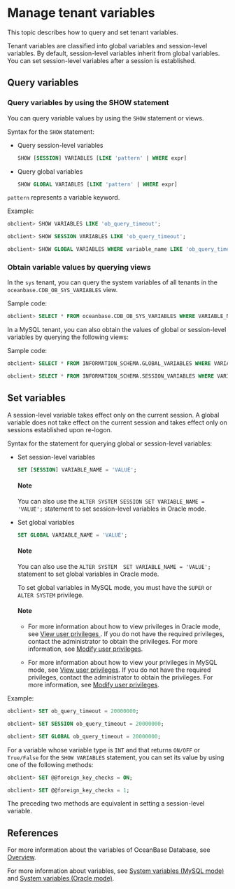 # Manage tenant variables

This topic describes how to query and set tenant variables.

Tenant variables are classified into global variables and session-level variables. By default, session-level variables inherit from global variables. You can set session-level variables after a session is established.

## Query variables

### Query variables by using the SHOW statement

You can query variable values by using the `SHOW` statement or views.

Syntax for the `SHOW` statement:

* Query session-level variables

   ```sql
   SHOW [SESSION] VARIABLES [LIKE 'pattern' | WHERE expr]
   ```

* Query global variables

   ```sql
   SHOW GLOBAL VARIABLES [LIKE 'pattern' | WHERE expr]
   ```

`pattern` represents a variable keyword.

Example:

```sql
obclient> SHOW VARIABLES LIKE 'ob_query_timeout';

obclient> SHOW SESSION VARIABLES LIKE 'ob_query_timeout';

obclient> SHOW GLOBAL VARIABLES WHERE variable_name LIKE 'ob_query_timeout';
```

### Obtain variable values by querying views

In the `sys` tenant, you can query the system variables of all tenants in the `oceanbase.CDB_OB_SYS_VARIABLES` view.

Sample code:

```sql
obclient> SELECT * FROM oceanbase.CDB_OB_SYS_VARIABLES WHERE VARIABLE_NAME = 'ob_query_timeout';
```

In a MySQL tenant, you can also obtain the values of global or session-level variables by querying the following views:

Sample code:

```sql
obclient> SELECT * FROM INFORMATION_SCHEMA.GLOBAL_VARIABLES WHERE VARIABLE_NAME = 'ob_query_timeout';

obclient> SELECT * FROM INFORMATION_SCHEMA.SESSION_VARIABLES WHERE VARIABLE_NAME = 'ob_query_timeout';
```

## Set variables

A session-level variable takes effect only on the current session. A global variable does not take effect on the current session and takes effect only on sessions established upon re-logon.

Syntax for the statement for querying global or session-level variables:

* Set session-level variables

   ```sql
   SET [SESSION] VARIABLE_NAME = 'VALUE';
   ```

  <main id="notice" type='explain'>
    <h4>Note</h4>
    <p>You can also use the <code>ALTER SYSTEM SESSION SET VARIABLE_NAME = 'VALUE';</code> statement to set session-level variables in Oracle mode. </p>
  </main>

* Set global variables

   ```sql
   SET GLOBAL VARIABLE_NAME = 'VALUE';
   ```

  <main id="notice" type='explain'>
  <h4>Note</h4>
  <p>You can also use the <code>ALTER SYSTEM  SET VARIABLE_NAME = 'VALUE';</code> statement to set global variables in Oracle mode. </P>
  </main>

   To set global variables in MySQL mode, you must have the `SUPER` or `ALTER SYSTEM` privilege.

  <main id="notice" type='explain'>
    <h4>Note</h4>
    <ul>
    <li>
    <p>For more information about how to view privileges in Oracle mode, see <a href="./5.manage-users-and-permissions/2.oracle-mode/4.view-user-permissions-of-oracle-mode.md">View user privileges </a>. If you do not have the required privileges, contact the administrator to obtain the privileges. For more information, see <a href="./5.manage-users-and-permissions/2.oracle-mode/5.modify-user-permissions-of-oracle-mode.md">Modify user privileges</a>. </p>
    </li>
    <li>
    <p>For more information about how to view your privileges in MySQL mode, see <a href="./5.manage-users-and-permissions/3.mysql-mode/4.view-user-permissions-of-mysql-mode.md">View user privileges</a>. If you do not have the required privileges, contact the administrator to obtain the privileges. For more information, see <a href="./5.manage-users-and-permissions/3.mysql-mode/5.modify-user-permissions-of-mysql-mode.md">Modify user privileges</a>. </p>
    </li>
    </ul>
  </main>

Example:

```sql
obclient> SET ob_query_timeout = 20000000;

obclient> SET SESSION ob_query_timeout = 20000000;

obclient> SET GLOBAL ob_query_timeout = 20000000;
```

For a variable whose variable type is `INT` and that returns `ON/OFF` or `True/False` for the `SHOW VARIABLES` statement, you can set its value by using one of the following methods:

```sql
obclient> SET @@foreign_key_checks = ON;

obclient> SET @@foreign_key_checks = 1;
```

The preceding two methods are equivalent in setting a session-level variable.

## References

For more information about the variables of OceanBase Database, see [Overview](../2.configuration-management/1.configuration-management-introduction.md).

For more information about variables, see [System variables (MySQL mode)](../../../5.system-reference/2.system-variable-of-mysql-mode/1.overview-of-system-variables-of-mysql-mode.md) and [System variables (Oracle mode)](../../../5.system-reference/3.system-variable-of-oracle-mode/1.overview-of-system-variables-of-oracle-mode.md).
